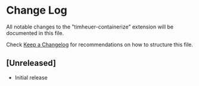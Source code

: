 # Change Log

All notable changes to the "timheuer-containerize" extension will be documented in this file.

Check [Keep a Changelog](http://keepachangelog.com/) for recommendations on how to structure this file.

## [Unreleased]

- Initial release
